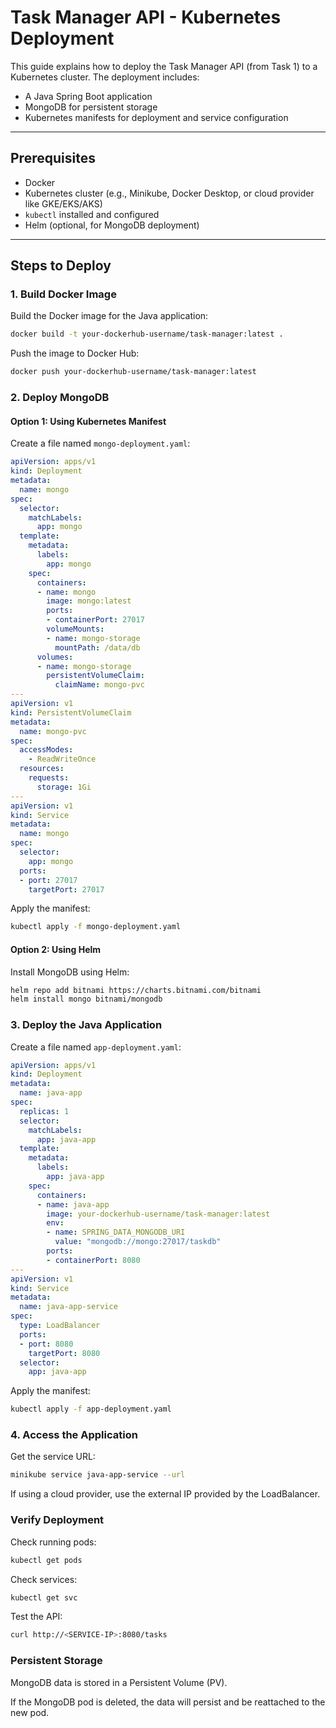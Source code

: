 # Task Manager API - Kubernetes Deployment

This guide explains how to deploy the Task Manager API (from Task 1) to a Kubernetes cluster. The deployment includes:
- A Java Spring Boot application
- MongoDB for persistent storage
- Kubernetes manifests for deployment and service configuration

---

## Prerequisites
- Docker
- Kubernetes cluster (e.g., Minikube, Docker Desktop, or cloud provider like GKE/EKS/AKS)
- `kubectl` installed and configured
- Helm (optional, for MongoDB deployment)

---

## Steps to Deploy

### 1. Build Docker Image
Build the Docker image for the Java application:
```bash
docker build -t your-dockerhub-username/task-manager:latest .
```
Push the image to Docker Hub:
```bash
docker push your-dockerhub-username/task-manager:latest
```

### 2. Deploy MongoDB

#### Option 1: Using Kubernetes Manifest
Create a file named `mongo-deployment.yaml`:
```yaml
apiVersion: apps/v1
kind: Deployment
metadata:
  name: mongo
spec:
  selector:
    matchLabels:
      app: mongo
  template:
    metadata:
      labels:
        app: mongo
    spec:
      containers:
      - name: mongo
        image: mongo:latest
        ports:
        - containerPort: 27017
        volumeMounts:
        - name: mongo-storage
          mountPath: /data/db
      volumes:
      - name: mongo-storage
        persistentVolumeClaim:
          claimName: mongo-pvc
---
apiVersion: v1
kind: PersistentVolumeClaim
metadata:
  name: mongo-pvc
spec:
  accessModes:
    - ReadWriteOnce
  resources:
    requests:
      storage: 1Gi
---
apiVersion: v1
kind: Service
metadata:
  name: mongo
spec:
  selector:
    app: mongo
  ports:
  - port: 27017
    targetPort: 27017
```
Apply the manifest:
```bash
kubectl apply -f mongo-deployment.yaml
```

#### Option 2: Using Helm
Install MongoDB using Helm:
```bash
helm repo add bitnami https://charts.bitnami.com/bitnami
helm install mongo bitnami/mongodb
```

### 3. Deploy the Java Application
Create a file named `app-deployment.yaml`:
```yaml
apiVersion: apps/v1
kind: Deployment
metadata:
  name: java-app
spec:
  replicas: 1
  selector:
    matchLabels:
      app: java-app
  template:
    metadata:
      labels:
        app: java-app
    spec:
      containers:
      - name: java-app
        image: your-dockerhub-username/task-manager:latest
        env:
        - name: SPRING_DATA_MONGODB_URI
          value: "mongodb://mongo:27017/taskdb"
        ports:
        - containerPort: 8080
---
apiVersion: v1
kind: Service
metadata:
  name: java-app-service
spec:
  type: LoadBalancer
  ports:
  - port: 8080
    targetPort: 8080
  selector:
    app: java-app
```
Apply the manifest:
```bash
kubectl apply -f app-deployment.yaml
```

### 4. Access the Application
Get the service URL:
```bash
minikube service java-app-service --url
```
If using a cloud provider, use the external IP provided by the LoadBalancer.

### Verify Deployment
Check running pods:
```bash
kubectl get pods
```
Check services:
```bash
kubectl get svc
```
Test the API:
```bash
curl http://<SERVICE-IP>:8080/tasks
```

### Persistent Storage
MongoDB data is stored in a Persistent Volume (PV).

If the MongoDB pod is deleted, the data will persist and be reattached to the new pod.

